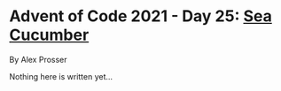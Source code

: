 # Advent of Code 2021 - Day 25: [Sea Cucumber](https://adventofcode.com/2021/day/25)
By Alex Prosser

Nothing here is written yet...